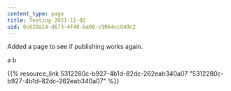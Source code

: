 ```yaml
---
content_type: page
title: Testing 2021-11-02
uid: 8c628a14-d673-4f48-ba08-c9064cc849c2
---
```

Added a page to see if publishing works again. 

a b

{{% resource_link 5312280c-b927-4b1d-82dc-262eab340a07 "5312280c-b927-4b1d-82dc-262eab340a07" %}}